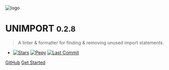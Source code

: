 <!-- _coverpage.md -->

![logo](_media/icon.png ":size=50%")

# UNIMPORT <small>0.2.8</small>

> A linter & formatter for finding & removing unused import statements.

- [![Stars](https://img.shields.io/github/stars/hakancelik96/unimport)](https://github.com/hakancelik96/unimport/stargazers)
  [![Pepy](https://pepy.tech/badge/unimport)](https://pepy.tech/badge/unimport)
  [![Last Commit](https://img.shields.io/github/last-commit/hakancelik96/unimport.svg)](https://github.com/hakancelik96/unimport/commits/master)

[GitHub](https://github.com/hakancelik96/unimport/) [Get Started](#get-started)
